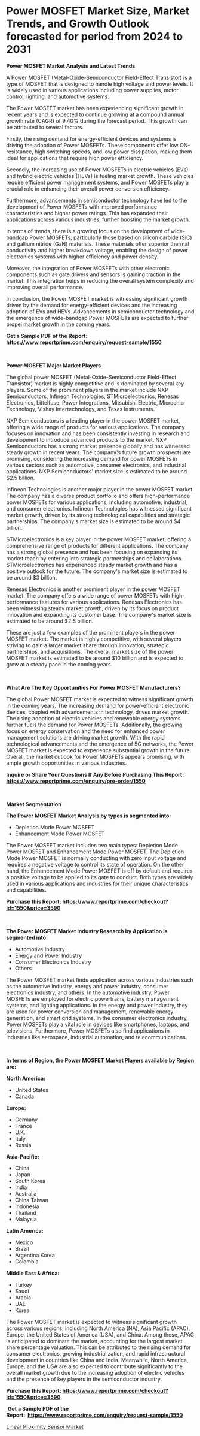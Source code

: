 <p><h1>Power MOSFET Market Size, Market Trends, and Growth Outlook forecasted for period from 2024 to 2031</h1></p><p><strong>Power MOSFET Market Analysis and Latest Trends</strong></p>
<p><p>A Power MOSFET (Metal-Oxide-Semiconductor Field-Effect Transistor) is a type of MOSFET that is designed to handle high voltage and power levels. It is widely used in various applications including power supplies, motor control, lighting, and automotive systems.</p><p>The Power MOSFET market has been experiencing significant growth in recent years and is expected to continue growing at a compound annual growth rate (CAGR) of 9.40% during the forecast period. This growth can be attributed to several factors.</p><p>Firstly, the rising demand for energy-efficient devices and systems is driving the adoption of Power MOSFETs. These components offer low ON-resistance, high switching speeds, and low power dissipation, making them ideal for applications that require high power efficiency.</p><p>Secondly, the increasing use of Power MOSFETs in electric vehicles (EVs) and hybrid electric vehicles (HEVs) is fueling market growth. These vehicles require efficient power management systems, and Power MOSFETs play a crucial role in enhancing their overall power conversion efficiency.</p><p>Furthermore, advancements in semiconductor technology have led to the development of Power MOSFETs with improved performance characteristics and higher power ratings. This has expanded their applications across various industries, further boosting the market growth.</p><p>In terms of trends, there is a growing focus on the development of wide-bandgap Power MOSFETs, particularly those based on silicon carbide (SiC) and gallium nitride (GaN) materials. These materials offer superior thermal conductivity and higher breakdown voltage, enabling the design of power electronics systems with higher efficiency and power density.</p><p>Moreover, the integration of Power MOSFETs with other electronic components such as gate drivers and sensors is gaining traction in the market. This integration helps in reducing the overall system complexity and improving overall performance.</p><p>In conclusion, the Power MOSFET market is witnessing significant growth driven by the demand for energy-efficient devices and the increasing adoption of EVs and HEVs. Advancements in semiconductor technology and the emergence of wide-bandgap Power MOSFETs are expected to further propel market growth in the coming years.</p></p>
<p><strong>Get a Sample PDF of the Report:&nbsp; <a href="https://www.reportprime.com/enquiry/request-sample/1550">https://www.reportprime.com/enquiry/request-sample/1550</a></strong></p>
<p>&nbsp;</p>
<p><strong>Power MOSFET Major Market Players</strong></p>
<p><p>The global power MOSFET (Metal-Oxide-Semiconductor Field-Effect Transistor) market is highly competitive and is dominated by several key players. Some of the prominent players in the market include NXP Semiconductors, Infineon Technologies, STMicroelectronics, Renesas Electronics, Littelfuse, Power Integrations, Mitsubishi Electric, Microchip Technology, Vishay Intertechnology, and Texas Instruments.</p><p>NXP Semiconductors is a leading player in the power MOSFET market, offering a wide range of products for various applications. The company focuses on innovation and has been consistently investing in research and development to introduce advanced products to the market. NXP Semiconductors has a strong market presence globally and has witnessed steady growth in recent years. The company's future growth prospects are promising, considering the increasing demand for power MOSFETs in various sectors such as automotive, consumer electronics, and industrial applications. NXP Semiconductors' market size is estimated to be around $2.5 billion.</p><p>Infineon Technologies is another major player in the power MOSFET market. The company has a diverse product portfolio and offers high-performance power MOSFETs for various applications, including automotive, industrial, and consumer electronics. Infineon Technologies has witnessed significant market growth, driven by its strong technological capabilities and strategic partnerships. The company's market size is estimated to be around $4 billion.</p><p>STMicroelectronics is a key player in the power MOSFET market, offering a comprehensive range of products for different applications. The company has a strong global presence and has been focusing on expanding its market reach by entering into strategic partnerships and collaborations. STMicroelectronics has experienced steady market growth and has a positive outlook for the future. The company's market size is estimated to be around $3 billion.</p><p>Renesas Electronics is another prominent player in the power MOSFET market. The company offers a wide range of power MOSFETs with high-performance features for various applications. Renesas Electronics has been witnessing steady market growth, driven by its focus on product innovation and expanding its customer base. The company's market size is estimated to be around $2.5 billion.</p><p>These are just a few examples of the prominent players in the power MOSFET market. The market is highly competitive, with several players striving to gain a larger market share through innovation, strategic partnerships, and acquisitions. The overall market size of the power MOSFET market is estimated to be around $10 billion and is expected to grow at a steady pace in the coming years.</p></p>
<p>&nbsp;</p>
<p><strong>What Are The Key Opportunities For Power MOSFET Manufacturers?</strong></p>
<p><p>The global Power MOSFET market is expected to witness significant growth in the coming years. The increasing demand for power-efficient electronic devices, coupled with advancements in technology, drives market growth. The rising adoption of electric vehicles and renewable energy systems further fuels the demand for Power MOSFETs. Additionally, the growing focus on energy conservation and the need for enhanced power management solutions are driving market growth. With the rapid technological advancements and the emergence of 5G networks, the Power MOSFET market is expected to experience substantial growth in the future. Overall, the market outlook for Power MOSFETs appears promising, with ample growth opportunities in various industries.</p></p>
<p><strong>Inquire or Share Your Questions If Any Before Purchasing This Report: <a href="https://www.reportprime.com/enquiry/pre-order/1550">https://www.reportprime.com/enquiry/pre-order/1550</a></strong></p>
<p>&nbsp;</p>
<p><strong>Market Segmentation</strong></p>
<p><strong>The Power MOSFET Market Analysis by types is segmented into:</strong></p>
<p><ul><li>Depletion Mode Power MOSFET</li><li>Enhancement Mode Power MOSFET</li></ul></p>
<p><p>The Power MOSFET market includes two main types: Depletion Mode Power MOSFET and Enhancement Mode Power MOSFET. The Depletion Mode Power MOSFET is normally conducting with zero input voltage and requires a negative voltage to control its state of operation. On the other hand, the Enhancement Mode Power MOSFET is off by default and requires a positive voltage to be applied to its gate to conduct. Both types are widely used in various applications and industries for their unique characteristics and capabilities.</p></p>
<p><strong>Purchase this Report:&nbsp;<a href="https://www.reportprime.com/checkout?id=1550&price=3590">https://www.reportprime.com/checkout?id=1550&price=3590</a></strong></p>
<p>&nbsp;</p>
<p><strong>The Power MOSFET Market Industry Research by Application is segmented into:</strong></p>
<p><ul><li>Automotive Industry</li><li>Energy and Power Industry</li><li>Consumer Electronics Industry</li><li>Others</li></ul></p>
<p><p>The Power MOSFET market finds application across various industries such as the automotive industry, energy and power industry, consumer electronics industry, and others. In the automotive industry, Power MOSFETs are employed for electric powertrains, battery management systems, and lighting applications. In the energy and power industry, they are used for power conversion and management, renewable energy generation, and smart grid systems. In the consumer electronics industry, Power MOSFETs play a vital role in devices like smartphones, laptops, and televisions. Furthermore, Power MOSFETs also find applications in industries like aerospace, industrial automation, and telecommunications.</p></p>
<p>&nbsp;</p>
<p><strong>In terms of Region, the Power MOSFET Market Players available by Region are:</strong></p>
<p>
    <p> <strong> North America: </strong>
        <ul>
            <li>United States</li>
            <li>Canada</li>
        </ul>
        </p> 
    <p> <strong> Europe: </strong>
        <ul>
            <li>Germany</li>
            <li>France</li>
            <li>U.K.</li>
            <li>Italy</li>
            <li>Russia</li>
        </ul>
        </p> 
    <p> <strong> Asia-Pacific: </strong>
        <ul>
            <li>China</li>
            <li>Japan</li>
            <li>South Korea</li>
            <li>India</li>
            <li>Australia</li>
            <li>China Taiwan</li>
            <li>Indonesia</li>
            <li>Thailand</li>
            <li>Malaysia</li>
        </ul>
        </p> 
    <p> <strong> Latin America: </strong>
        <ul>
            <li>Mexico</li>
            <li>Brazil</li>
            <li>Argentina Korea</li>
            <li>Colombia</li>
        </ul>
        </p> 
    <p> <strong> Middle East & Africa: </strong>
        <ul>
            <li>Turkey</li>
            <li>Saudi</li>
            <li>Arabia</li>
            <li>UAE</li>
            <li>Korea</li>
        </ul>
    </p>
    </p>
<p><p>The Power MOSFET market is expected to witness significant growth across various regions, including North America (NA), Asia Pacific (APAC), Europe, the United States of America (USA), and China. Among these, APAC is anticipated to dominate the market, accounting for the largest market share percentage valuation. This can be attributed to the rising demand for consumer electronics, growing industrialization, and rapid infrastructural development in countries like China and India. Meanwhile, North America, Europe, and the USA are also expected to contribute significantly to the overall market growth due to the increasing adoption of electric vehicles and the presence of key players in the semiconductor industry.</p></p>
<p><strong>Purchase this Report: <a href="https://www.reportprime.com/checkout?id=1550&price=3590">https://www.reportprime.com/checkout?id=1550&price=3590</a></strong></p>
<p>&nbsp;<strong>Get a Sample PDF of the Report:&nbsp;&nbsp;<a href="https://www.reportprime.com/enquiry/request-sample/1550">https://www.reportprime.com/enquiry/request-sample/1550</a></strong></p>
<p><strong></strong></p>
<p><p><a href="https://github.com/jhcraigie/Market-Research-Report-List-1/blob/main/linear-proximity-sensor-market.md">Linear Proximity Sensor Market</a></p></p>